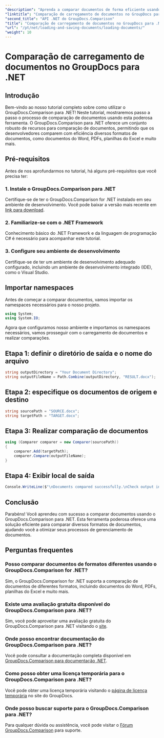 ```yaml
---
"description": "Aprenda a comparar documentos de forma eficiente usando o GroupDocs.Comparison para .NET. Simplifique seus processos de gerenciamento de documentos."
"linktitle": "Comparação de carregamento de documentos no GroupDocs para .NET"
"second_title": "API .NET do GroupDocs.Comparison"
"title": "Comparação de carregamento de documentos no GroupDocs para .NET"
"url": "/pt/net/loading-and-saving-documents/loading-documents/"
"weight": 10
---
```


# Comparação de carregamento de documentos no GroupDocs para .NET

## Introdução
Bem-vindo ao nosso tutorial completo sobre como utilizar o GroupDocs.Comparison para .NET! Neste tutorial, mostraremos passo a passo o processo de comparação de documentos usando esta poderosa ferramenta. O GroupDocs.Comparison para .NET oferece um conjunto robusto de recursos para comparação de documentos, permitindo que os desenvolvedores comparem com eficiência diversos formatos de documentos, como documentos do Word, PDFs, planilhas do Excel e muito mais.
## Pré-requisitos
Antes de nos aprofundarmos no tutorial, há alguns pré-requisitos que você precisa ter:
### 1. Instale o GroupDocs.Comparison para .NET
Certifique-se de ter o GroupDocs.Comparison for .NET instalado em seu ambiente de desenvolvimento. Você pode baixar a versão mais recente em [link para download](https://releases.groupdocs.com/comparison/net/).
### 2. Familiarize-se com o .NET Framework
Conhecimento básico do .NET Framework e da linguagem de programação C# é necessário para acompanhar este tutorial.
### 3. Configure seu ambiente de desenvolvimento
Certifique-se de ter um ambiente de desenvolvimento adequado configurado, incluindo um ambiente de desenvolvimento integrado (IDE), como o Visual Studio.

## Importar namespaces
Antes de começar a comparar documentos, vamos importar os namespaces necessários para o nosso projeto.

```csharp
using System;
using System.IO;
```

Agora que configuramos nosso ambiente e importamos os namespaces necessários, vamos prosseguir com o carregamento de documentos e realizar comparações.
## Etapa 1: definir o diretório de saída e o nome do arquivo
```csharp
string outputDirectory = "Your Document Directory";
string outputFileName = Path.Combine(outputDirectory, "RESULT.docx");
```
## Etapa 2: especifique os documentos de origem e destino
```csharp
string sourcePath = "SOURCE.docx";
string targetPath = "TARGET.docx";
```
## Etapa 3: Realizar comparação de documentos
```csharp
using (Comparer comparer = new Comparer(sourcePath))
{
    comparer.Add(targetPath);
    comparer.Compare(outputFileName);
}
```
## Etapa 4: Exibir local de saída
```csharp
Console.WriteLine($"\nDocuments compared successfully.\nCheck output in {outputDirectory}.");
```

## Conclusão
Parabéns! Você aprendeu com sucesso a comparar documentos usando o GroupDocs.Comparison para .NET. Esta ferramenta poderosa oferece uma solução eficiente para comparar diversos formatos de documentos, ajudando você a otimizar seus processos de gerenciamento de documentos.
## Perguntas frequentes
### Posso comparar documentos de formatos diferentes usando o GroupDocs.Comparison for .NET?
Sim, o GroupDocs.Comparison for .NET suporta a comparação de documentos de diferentes formatos, incluindo documentos do Word, PDFs, planilhas do Excel e muito mais.
### Existe uma avaliação gratuita disponível do GroupDocs.Comparison para .NET?
Sim, você pode aproveitar uma avaliação gratuita do GroupDocs.Comparison para .NET visitando o [site](https://releases.groupdocs.com/).
### Onde posso encontrar documentação do GroupDocs.Comparison para .NET?
Você pode consultar a documentação completa disponível em [GroupDocs.Comparison para documentação .NET](https://tutorials.groupdocs.com/comparison/net/).
### Como posso obter uma licença temporária para o GroupDocs.Comparison para .NET?
Você pode obter uma licença temporária visitando o [página de licença temporária](https://purchase.groupdocs.com/temporary-license/) no site do GroupDocs.
### Onde posso buscar suporte para o GroupDocs.Comparison para .NET?
Para qualquer dúvida ou assistência, você pode visitar o [Fórum GroupDocs.Comparison](https://forum.groupdocs.com/c/comparison/12) para suporte.